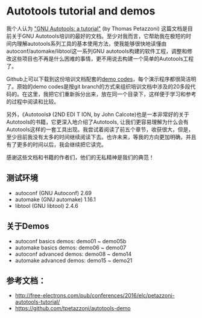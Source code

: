 # Autotools tutorial and demos

我个人认为 ["GNU Autotools: a tutorial"](http://free-electrons.com/pub/conferences/2016/elc/petazzoni-autotools-tutorial/) (by Thomas Petazzoni) 这篇文档是目前关于GNU Autotools培训的最好的文档。至少对我而言，它帮助我在极短的时间内理解autotools系列工具的基本使用方法，使我能够很快地读懂由autoconf/automake/libtool这一系列GNU autotools构建的软件工程，调整和修改这些项目也不再是什么困难的事情，更不用说去构建一个简单的Autotools工程了。 

Github上可以下载到这份培训文档配套的[demo codes](https://github.com/tpetazzoni/autotools-demo)，每个演示程序都很简洁明了。原始的demo codes是按git branch的方式来组织培训文档中涉及的20多段代码的。在这里，我把它们重新拆分出来，放在同一个目录下，这样便于学习和参考的过程中阅读和比较。

另外，《Autotools》 (2ND EDI T ION, by John Calcote)也是一本非常好的关于Autotools的书籍，它更深入地介绍了Autotools, 让我们更容易理解为什么会有Autotools这样的一套工具出现。我尝试着阅读了前五个章节，收获很大，但是，至少目前我没有太多的时间继续阅读下去。也许未来，等我的方向更加明确，并且有了更多的时间以后，我会继续把它读完。

感谢这些文档和书籍的作者们，他们的无私精神是我们的典范！

## 测试环境
- autoconf (GNU Autoconf) 2.69
- automake (GNU automake) 1.16.1
- libtool (GNU libtool) 2.4.6

## 关于Demos
- autoconf basics demos: demo01 ~ demo05b
- automake basics demos: demo06 ~ demo07
- autoconf advanced demos: demo08 ~ demo14
- automake advanced demos: demo15 ~ demo21


## 参考文档：
- http://free-electrons.com/pub/conferences/2016/elc/petazzoni-autotools-tutorial/
- https://github.com/tpetazzoni/autotools-demo